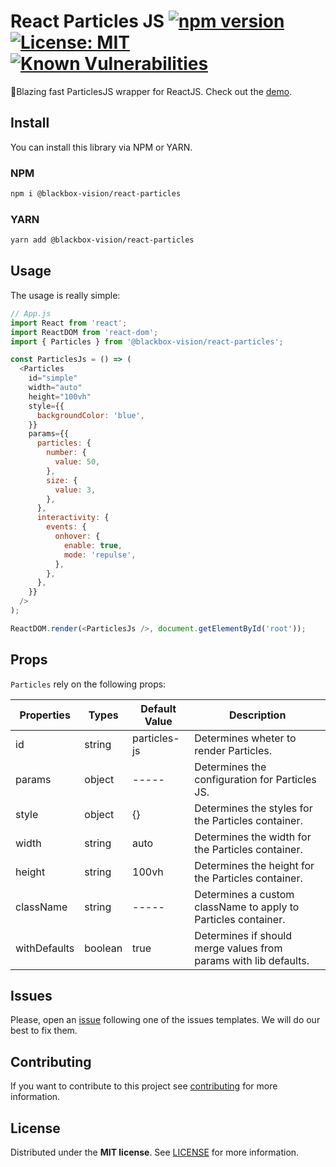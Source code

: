 # React Particles JS [![npm version](https://badge.fury.io/js/%40blackbox-vision%2Freact-particles.svg)](https://badge.fury.io/js/%40blackbox-vision%2Freact-particles) [![License: MIT](https://img.shields.io/badge/License-MIT-brightgreen.svg)](https://opensource.org/licenses/MIT) [![Known Vulnerabilities](https://snyk.io/test/github/blackboxvision/react-particles/badge.svg)](https://snyk.io/test/github/blackboxvision/react-particles)

🎉Blazing fast ParticlesJS wrapper for ReactJS. Check out the [demo](https://blackboxvision.github.io/react-particles/).

## Install

You can install this library via NPM or YARN.

### NPM

```bash
npm i @blackbox-vision/react-particles
```

### YARN

```bash
yarn add @blackbox-vision/react-particles
```

## Usage

The usage is really simple:

```javascript
// App.js
import React from 'react';
import ReactDOM from 'react-dom';
import { Particles } from '@blackbox-vision/react-particles';

const ParticlesJs = () => (
  <Particles
    id="simple"
    width="auto"
    height="100vh"
    style={{
      backgroundColor: 'blue',
    }}
    params={{
      particles: {
        number: {
          value: 50,
        },
        size: {
          value: 3,
        },
      },
      interactivity: {
        events: {
          onhover: {
            enable: true,
            mode: 'repulse',
          },
        },
      },
    }}
  />
);

ReactDOM.render(<ParticlesJs />, document.getElementById('root'));
```

## Props

`Particles` rely on the following props:

| Properties   | Types    | Default Value        | Description                                                                                                                                  |
| ------------ | -------- | -------------------- | -------------------------------------------------------------------------------------------------------------------------------------------- |
| id           | string   | particles-js         | Determines wheter to render Particles.                                                                                                       |
| params       | object   | -----                | Determines the configuration for Particles JS.                                                                                               |
| style        | object   | {}                   | Determines the styles for the Particles container.                                                                                           |
| width        | string   | auto                 | Determines the width for the Particles container.                                                                                            |
| height       | string   | 100vh                | Determines the height for the Particles container.                                                                                           |
| className    | string   | -----                | Determines a custom className to apply to Particles container.                                                                               |
| withDefaults | boolean  | true                 | Determines if should merge values from params with lib defaults.                                                                             |

## Issues

Please, open an [issue](https://github.com/BlackBoxVision/react-particles/issues) following one of the issues templates. We will do our best to fix them.

## Contributing

If you want to contribute to this project see [contributing](https://github.com/BlackBoxVision/react-particles/blob/master/CONTRIBUTING.md) for more information.

## License

Distributed under the **MIT license**. See [LICENSE](https://github.com/BlackBoxVision/react-particles/blob/master/LICENSE) for more information.
